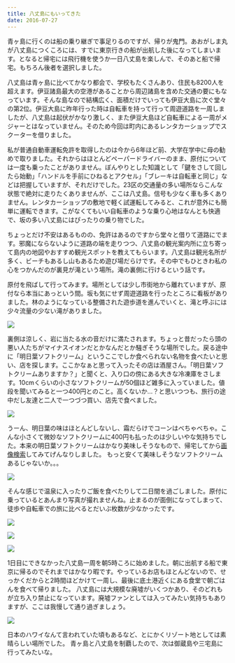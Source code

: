 ```yaml
---
title: 八丈島にもいってきた
date: 2016-07-27
---
```


青ヶ島に行くのは船の乗り継ぎで事足りるのですが、帰りが鬼門。あおがしま丸が八丈島につくころには、すでに東京行きの船が出航した後になってしまいます。となると帰宅には飛行機を使うか一日八丈島を楽しんで、そのあと船で帰宅。もちろん後者を選択しました。

八丈島は青ヶ島に比べてかなり都会で、学校もたくさんあり、住民も8200人を超えます。伊豆諸島最大の空港があることから周辺諸島を含めた交通の要にもなっています。そんな島なので結構広く、面積だけでいっても伊豆大島に次ぐ堂々の第2位。伊豆大島に昨年行った時は自転車を持って行って周遊道路を一周しましたが、八丈島は起伏がかなり激しく、また伊豆大島ほど自転車による一周がメジャーとはなっていません。そのため今回は町内にあるレンタカーショップでスクーターを借りました。

私が普通自動車運転免許を取得したのは今から6年ほど前、大学在学中に母の勧めで取りました。それからはほとんどペーパードライバーのまま、原付については一度も乗ったことがありません。ぼんやりとした知識として「鍵をさして回したら始動」「ハンドルを手前にひねるとアクセル」「ブレーキは自転車と同じ」などは把握していますが、それだけでした。23区の交通量の多い場所ならこんな状態で絶対に走りたくありませんが、ここは八丈島。信号も少なく車も多くありません。レンタカーショップの敷地で軽く試運転してみると、これが意外にも簡単に運転できます。こがなくてもいい自転車のような乗り心地はなんとも快適で、坂の多い八丈島にはぴったりの乗り物でした。

ちょっとだけ不安はあるものの、免許はあるのですから堂々と借りて道路にでます。邪魔にならないように道路の端を走りつつ、八丈島の観光案内所に立ち寄って島内の地図やおすすめ観光スポットを教えてもらいます。八丈島は観光名所が多く、ビーチもあるし山もあるため遊び場だらけです。その中でもひときわ私の心をつかんだのが裏見が滝という場所。滝の裏側に行けるという話です。

原付を飛ばして行ってみます。場所としては少し市街地から離れていますが、原付なら本当にあっという間。坂も気にせず周遊道路を行ったところに看板がありました。林のようになっている整備された遊歩道を進んでいくと、滝と呼ぶには少々流量の少ない滝がありました。

![](https://img.xar.sh/27980140944_353c70617d_h.jpg)

裏側は涼しく、岩に当たる水の音だけに満たされます。ちょっと昔だったら頭の悪い人たちがマイナスイオンだとかなんだとか騒ぎそうな場所でした。戻る途中に「明日葉ソフトクリーム」というここでしか食べられない名物を食べたいと思い、店を探します。ここかなぁと思って入ったその店は酒屋さん。「明日葉ソフトクリームありますか？」と聞くと、入り口の傍にある大きな冷凍庫をさします。10cmくらいの小さなソフトクリームが50個ほど雑多に入っていました。値段を聞いてみると一つ400円とのこと。高くないか…？と思いつつも、旅行の途中だし友達と二人で一つづつ買い、店先で食べました。

![](https://img.xar.sh/28312852690_fd49435426_h.jpg)

うーん、明日葉の味はほとんどしないし、霜だらけでコーンはべちゃべちゃ。こんな小さくて微妙なソフトクリームに400円も払ったのは少しいやな気持ちでした。本来の明日葉ソフトクリームはかなり美味しそうなもので、帰宅してから[画像検索](https://www.google.co.jp/search?q=%E6%98%8E%E6%97%A5%E8%91%89%E3%82%BD%E3%83%95%E3%83%88%E3%82%AF%E3%83%AA%E3%83%BC%E3%83%A0&source=lnms&tbm=isch)してみてげんなりしました。
もっと安くて美味しそうなソフトクリームあるじゃないか。。。

![](https://img.xar.sh/27980142004_83a67559a9_h.jpg)

そんな感じで温泉に入ったりご飯を食べたりして二日間を過ごしました。原付に乗っているとあんまり写真が撮れませんね。止まるのが面倒になってしまって、徒歩や自転車での旅に比べるとだいぶ枚数が少なかったです。

![](https://img.xar.sh/27980061094_2786fdd6b4_h.jpg)

![](https://img.xar.sh/27980144664_344cbb78a3_h.jpg)

![](https://img.xar.sh/27980147634_2a3ceb87c1_h.jpg)

1日目にできなかった八丈島一周を朝5時ころに始めました。朝に出航する船で東京に帰るのでそれまではかなり暇です。やっているお店もほとんどないので、せっかくだからと2時間ほどかけて一周し、最後に底土港近くにある食堂で朝ごはんを食べて帰りました。
八丈島には大規模な廃墟がいくつかあり、そのどれもが立ち入り禁止になっています。廃墟ファンとしては入ってみたい気持ちもありますが、ここは我慢して通り過ぎましょう。

![](https://img.xar.sh/28312773270_9848cc11c3_h.jpg)

日本のハワイなんて言われていた頃もあるなど、とにかくリゾート地としては素晴らしい場所でした。
青ヶ島と八丈島を制覇したので、次は御蔵島や三宅島に行ってみたいな。
